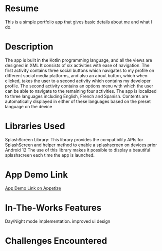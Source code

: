 # Resume
This is a simple portfolio app that gives basic details about me and what I do.
# Description
The app is built in the Kotlin programming language, and all the views are designed in XML
It consists of six activities with ease of navigation. 
The first activity contains three social buttons which navigates to my profile on different social media platforms, and also an about button, which when clicked, takes the user to a second activity which contains my developer profile.
The second activity contains an options menu with which the user can be able to navigate to the remaining four activities.
The app is localized to three languages including English, French and Spanish. Contents are automatically displayed in either of these languages based on the preset language on the device
# Libraries Used
SplashScreen Library: This library provides the compatibility APIs for SplashScreen and helper method to enable a splashscreen on devices prior Android 12
The use of this library makes it possible to display a beautiful splashscreen each time the app is launched.
# App Demo Link
<a href="https://appetize.io/app/jr5smhj23xb6yroqtmqnrdf3k4?device=pixel4&osVersion=11.0&scale=75">App Demo Link on Appetize</a>
# In-The-Works Features
Day/Night mode implementation.
improved ui design
# Challenges Encountered

